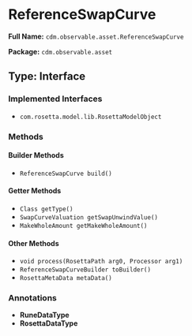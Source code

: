 # ReferenceSwapCurve

**Full Name:** `cdm.observable.asset.ReferenceSwapCurve`

**Package:** `cdm.observable.asset`

## Type: Interface

### Implemented Interfaces

- `com.rosetta.model.lib.RosettaModelObject`

### Methods

#### Builder Methods

- `ReferenceSwapCurve build()`

#### Getter Methods

- `Class getType()`
- `SwapCurveValuation getSwapUnwindValue()`
- `MakeWholeAmount getMakeWholeAmount()`

#### Other Methods

- `void process(RosettaPath arg0, Processor arg1)`
- `ReferenceSwapCurveBuilder toBuilder()`
- `RosettaMetaData metaData()`

### Annotations

- **RuneDataType**
- **RosettaDataType**

